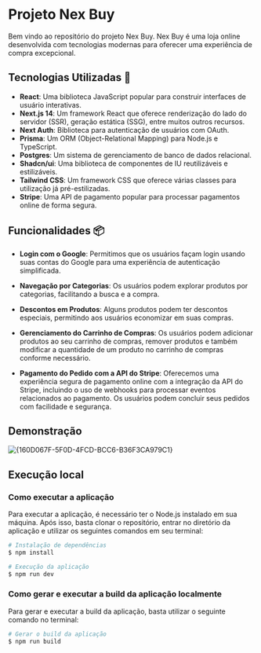 # Projeto Nex Buy

Bem vindo ao repositório do projeto Nex Buy. Nex Buy é uma loja online desenvolvida com tecnologias modernas para oferecer uma experiência de compra excepcional.

## Tecnologias Utilizadas 🚀

- **React**: Uma biblioteca JavaScript popular para construir interfaces de usuário interativas.
- **Next.js 14**: Um framework React que oferece renderização do lado do servidor (SSR), geração estática (SSG), entre muitos outros recursos.
- **Next Auth**: Biblioteca para autenticação de usuários com OAuth.
- **Prisma**: Um ORM (Object-Relational Mapping) para Node.js e TypeScript.
- **Postgres**: Um sistema de gerenciamento de banco de dados relacional.
- **Shadcn/ui**: Uma biblioteca de componentes de IU reutilizáveis e estilizáveis.
- **Tailwind CSS**: Um framework CSS que oferece várias classes para utilização já pré-estilizadas.
- **Stripe**: Uma API de pagamento popular para processar pagamentos online de forma segura.

## Funcionalidades 📦

- **Login com o Google**: Permitimos que os usuários façam login usando suas contas do Google para uma experiência de autenticação simplificada.

- **Navegação por Categorias**: Os usuários podem explorar produtos por categorias, facilitando a busca e a compra.

- **Descontos em Produtos**: Alguns produtos podem ter descontos especiais, permitindo aos usuários economizar em suas compras.

- **Gerenciamento do Carrinho de Compras**: Os usuários podem adicionar produtos ao seu carrinho de compras, remover produtos e também modificar a quantidade de um produto no carrinho de compras conforme necessário.

- **Pagamento do Pedido com a API do Stripe**: Oferecemos uma experiência segura de pagamento online com a integração da API do Stripe, incluindo o uso de webhooks para processar eventos relacionados ao pagamento. Os usuários podem concluir seus pedidos com facilidade e segurança.

## Demonstração
![{160D067F-5F0D-4FCD-BCC6-B36F3CA979C1}](https://github.com/user-attachments/assets/08d761f9-abc7-4e19-a412-f7bfb87667ee)

## Execução local

### Como executar a aplicação
Para executar a aplicação, é necessário ter o Node.js instalado em sua máquina. Após isso, basta clonar o repositório, entrar no diretório da aplicação e utilizar os seguintes comandos em seu terminal:
```bash
# Instalação de dependências
$ npm install

# Execução da aplicação
$ npm run dev
```

### Como gerar e executar a build da aplicação localmente
Para gerar e executar a build da aplicação, basta utilizar o seguinte comando no terminal:

```bash
# Gerar o build da aplicação
$ npm run build
```
